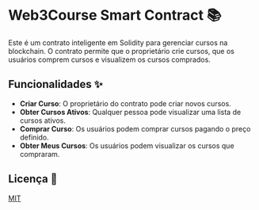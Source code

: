 # Web3Course Smart Contract 📚

Este é um contrato inteligente em Solidity para gerenciar cursos na blockchain.
O contrato permite que o proprietário crie cursos, que os usuários comprem cursos e visualizem os cursos comprados.

## Funcionalidades ✨

- **Criar Curso**: O proprietário do contrato pode criar novos cursos.
- **Obter Cursos Ativos**: Qualquer pessoa pode visualizar uma lista de cursos ativos.
- **Comprar Curso**: Os usuários podem comprar cursos pagando o preço definido.
- **Obter Meus Cursos**: Os usuários podem visualizar os cursos que compraram.

## Licença 📄
[MIT](https://choosealicense.com/licenses/mit/)

